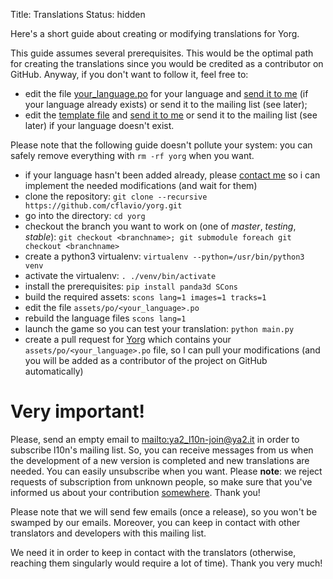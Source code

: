 Title: Translations
Status: hidden

Here's a short guide about creating or modifying translations for Yorg.

This guide assumes several prerequisites. This would be the optimal path for creating the translations since you would be credited as a contributor on GitHub. Anyway, if you don't want to follow it, feel free to:

* edit the file [your_language.po](https://github.com/cflavio/yorg/tree/testing/assets/po) for your language and [send it to me]({filename}/pages/about.md) (if your language already exists) or send it to the mailing list (see later);
* edit the [template file](https://github.com/cflavio/yorg/blob/testing/assets/po/yorg.pot) and [send it to me]({filename}/pages/about.md) or send it to the mailing list (see later) if your language doesn't exist.

Please note that the following guide doesn't pollute your system: you can safely remove everything with `rm -rf yorg` when you want.

* if your language hasn't been added already, please [contact me]({filename}/pages/about.md) so i can implement the needed modifications (and wait for them)
* clone the repository: `git clone --recursive https://github.com/cflavio/yorg.git`
* go into the directory: `cd yorg`
* checkout the branch you want to work on (one of *master*, *testing*, *stable*): `git checkout <branchname>; git submodule foreach git checkout <branchname>`
* create a python3 virtualenv: `virtualenv --python=/usr/bin/python3 venv`
* activate the virtualenv: `. ./venv/bin/activate`
* install the prerequisites: `pip install panda3d SCons`
* build the required assets: `scons lang=1 images=1 tracks=1`
* edit the file `assets/po/<your_language>.po`
* rebuild the language files `scons lang=1`
* launch the game so you can test your translation: `python main.py`
* create a pull request for [Yorg](https://github.com/cflavio/yorg) which contains your `assets/po/<your_language>.po` file, so I can pull your modifications (and you will be added as a contributor of the project on GitHub automatically)

Very important!
===============

Please, send an empty email to <mailto:ya2_l10n-join@ya2.it> in order to subscribe l10n's mailing list. So, you can receive messages from us when the development of a new version is completed and new translations are needed. You can easily unsubscribe when you want. Please **note**: we reject requests of subscription from unknown people, so make sure that you've informed us about your contribution [somewhere]({filename}/pages/community.md). Thank you!

Please note that we will send few emails (once a release), so you won't be swamped by our emails. Moreover, you can keep in contact with other translators and developers with this mailing list.

We need it in order to keep in contact with the translators (otherwise, reaching them singularly would require a lot of time). Thank you very much!
